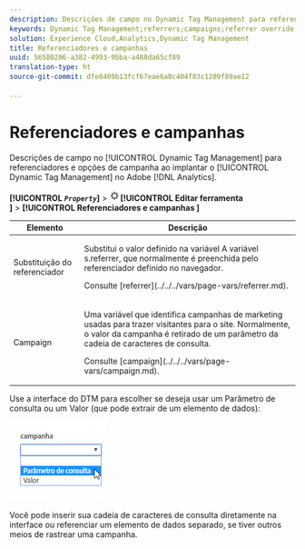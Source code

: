 ```yaml
---
description: Descrições de campo no Dynamic Tag Management para referenciadores e opções de campanha ao implantar o Dynamic Tag Management no Adobe Analytics.
keywords: Dynamic Tag Management;referrers;campaigns;referrer override;campaign variable;query param
solution: Experience Cloud,Analytics,Dynamic Tag Management
title: Referenciadores e campanhas
uuid: 56580206-a382-4993-9bba-a488da65cf89
translation-type: ht
source-git-commit: dfe8409b13fcf67eae6a0c404f83c1209f89ae12

---
```



# Referenciadores e campanhas

Descrições de campo no [!UICONTROL Dynamic Tag Management] para referenciadores e opções de campanha ao implantar o [!UICONTROL Dynamic Tag Management] no Adobe [!DNL Analytics].

**[!UICONTROL *`Property`*]** > ![Ícone de engrenagem](assets/settings_gear.png)**[!UICONTROL  Editar ferramenta ]** > **[!UICONTROL  Referenciadores e campanhas ]**

<table id="table_09AE3BFF0F12442F9C19CD96451F93E4">
 <thead>
  <tr>
   <th colname="col1" class="entry"> Elemento </th>
   <th colname="col2" class="entry"> Descrição </th>
  </tr>
 </thead>
 <tbody>
  <tr>
   <td colname="col1"> Substituição do referenciador </td>
   <td colname="col2"> <p>Substitui o valor definido na variável A variável<span class="varname"> s.referrer</span>, que normalmente é preenchida pelo referenciador definido no navegador. </p> <p>Consulte [referrer](../../../vars/page-vars/referrer.md). </p> </td>
  </tr>
  <tr>
   <td colname="col1"> Campaign </td>
   <td colname="col2"> <p>Uma variável que identifica campanhas de marketing usadas para trazer visitantes para o site. Normalmente, o valor da campanha é retirado de um parâmetro da cadeia de caracteres de consulta. </p> <p>Consulte [campaign](../../../vars/page-vars/campaign.md). </p> </td>
  </tr>
 </tbody>
</table>

Use a interface do DTM para escolher se deseja usar um Parâmetro de consulta ou um Valor (que pode extrair de um elemento de dados):

![Parâmetro de consulta](assets/dtm-queryparam.png)

Você pode inserir sua cadeia de caracteres de consulta diretamente na interface ou referenciar um elemento de dados separado, se tiver outros meios de rastrear uma campanha.

